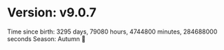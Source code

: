 # Version: v9.0.7
Time since birth: 3295 days, 79080 hours, 4744800 minutes, 284688000 seconds
Season: Autumn 🍁
